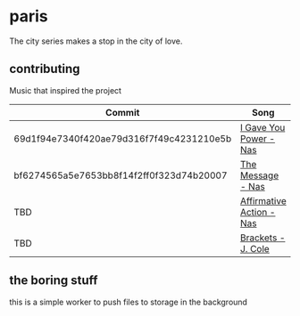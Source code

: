 # paris
The city series makes a stop in the city of love.

## contributing
Music that inspired the project

| Commit  | Song |
| -------- | ------- |
| 69d1f94e7340f420ae79d316f7f49c4231210e5b | [I Gave You Power - Nas](https://open.spotify.com/track/4dSLfdnCy43DPJiqpoZoKe?si=7a0fd124caef4345) |
| bf6274565a5e7653bb8f14f2ff0f323d74b20007 | [The Message - Nas](https://open.spotify.com/track/1AHfovSnGPVYKaahRtA0U6?si=84a1e28970e34598) |
| TBD | [Affirmative Action - Nas](https://open.spotify.com/track/2Ja3UauMDeQnq4sI8a64Ys?si=f19375102f81434c) |
| TBD | [Brackets - J. Cole](https://open.spotify.com/track/5sWbwccBcyHsg5LEKWGZo9?si=53f29b59fed643b5) |

## the boring stuff
this is a simple worker to push files to storage in the background
